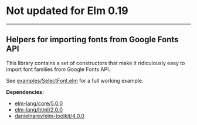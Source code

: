 # Not updated for Elm 0.19

---

## Helpers for importing fonts from Google Fonts API

This library contains a set of constructors that make it ridiculously easy to
import font families from Google Fonts API.

See
[examples/SelectFont.elm](https://github.com/danielnarey/elm-font-import/tree/master/examples)
for a full working example.

__Dependencies:__
- [elm-lang/core/5.0.0](http://package.elm-lang.org/packages/elm-lang/core/5.0.0)
- [elm-lang/html/2.0.0](http://package.elm-lang.org/packages/elm-lang/html/2.0.0)
- [danielnarey/elm-toolkit/4.0.0](http://package.elm-lang.org/packages/danielnarey/elm-toolkit/4.0.0)
